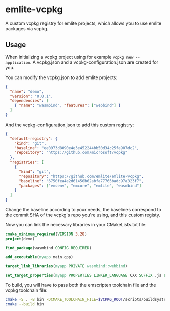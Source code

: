# emlite-vcpkg

A custom vcpkg registry for emlite projects, which allows you to use emlite packages via vcpkg.

## Usage
When initializing a vcpkg project using for example `vcpkg new --application`. A vcpkg.json and a vcpkg-configuration.json are created for you.

You can modify the vcpkg.json to add emlite projects:
```json
{
  "name": "demo",
  "version": "0.0.1",
  "dependencies": [
    { "name": "wasmbind", "features": ["webbind"] }
  ]
}
```

And the vcpkg-configuration.json to add this custom registry:
```json
{
  "default-registry": {
    "kind": "git",
    "baseline": "ee0973d8090e4e3e452244bb50d34c25fe907dc2",
    "repository": "https://github.com/microsoft/vcpkg"
  },
  "registries": [
    {
      "kind": "git",
      "repository": "https://github.com/emlite/emlite-vcpkg",
      "baseline": "6750fea4e2d61450b62abfa77765badc97a323f7",
      "packages": ["emsenv", "emcore", "emlite", "wasmbind"]
    }
  ]
}
```
Change the baseline according to your needs, the baselines correspond to the commit SHA of the vcpkg's repo you're using, and this custom registy.

Now you can link the necessary libraries in your CMakeLists.txt file:
```cmake
cmake_minimum_required(VERSION 3.28)
project(demo)

find_package(wasmbind CONFIG REQUIRED)

add_executable(myapp main.cpp)

target_link_libraries(myapp PRIVATE wasmbind::webbind)

set_target_properties(myapp PROPERTIES LINKER_LANGUAGE CXX SUFFIX .js LINK_FLAGS "-sSINGLE_FILE -sALLOW_MEMORY_GROWTH=1 -sEXPORTED_FUNCTIONS=_main -Wl,--strip-all,--export-dynamic")
```

To build, you will have to pass both the emscripten toolchain file and the vcpkg toolchain file:
```bash
cmake -S . -B bin -DCMAKE_TOOLCHAIN_FILE=$VCPKG_ROOT/scripts/buildsystems/vcpkg.cmake -DVCPKG_TARGET_TRIPLET=wasm32-emscripten -DVCPKG_CHAINLOAD_TOOLCHAIN_FILE=$EMSDK/upstream/emscripten/cmake/Modules/Platform/Emscripten.cmake -DCMAKE_BUILD_TYPE=Release
cmake --build bin
```
